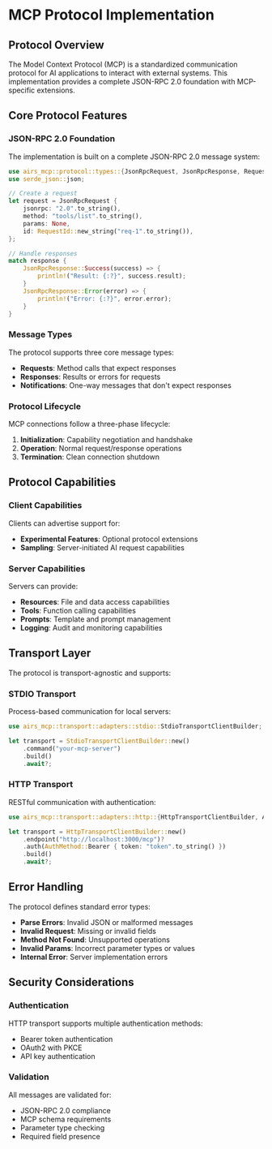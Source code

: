 # MCP Protocol Implementation

## Protocol Overview

The Model Context Protocol (MCP) is a standardized communication protocol for AI applications to interact with external systems. This implementation provides a complete JSON-RPC 2.0 foundation with MCP-specific extensions.

## Core Protocol Features

### JSON-RPC 2.0 Foundation

The implementation is built on a complete JSON-RPC 2.0 message system:

```rust
use airs_mcp::protocol::types::{JsonRpcRequest, JsonRpcResponse, RequestId};
use serde_json::json;

// Create a request
let request = JsonRpcRequest {
    jsonrpc: "2.0".to_string(),
    method: "tools/list".to_string(),
    params: None,
    id: RequestId::new_string("req-1".to_string()),
};

// Handle responses
match response {
    JsonRpcResponse::Success(success) => {
        println!("Result: {:?}", success.result);
    }
    JsonRpcResponse::Error(error) => {
        println!("Error: {:?}", error.error);
    }
}
```

### Message Types

The protocol supports three core message types:

- **Requests**: Method calls that expect responses
- **Responses**: Results or errors for requests  
- **Notifications**: One-way messages that don't expect responses

### Protocol Lifecycle

MCP connections follow a three-phase lifecycle:

1. **Initialization**: Capability negotiation and handshake
2. **Operation**: Normal request/response operations
3. **Termination**: Clean connection shutdown

## Protocol Capabilities

### Client Capabilities

Clients can advertise support for:

- **Experimental Features**: Optional protocol extensions
- **Sampling**: Server-initiated AI request capabilities

### Server Capabilities

Servers can provide:

- **Resources**: File and data access capabilities
- **Tools**: Function calling capabilities  
- **Prompts**: Template and prompt management
- **Logging**: Audit and monitoring capabilities

## Transport Layer

The protocol is transport-agnostic and supports:

### STDIO Transport

Process-based communication for local servers:

```rust
use airs_mcp::transport::adapters::stdio::StdioTransportClientBuilder;

let transport = StdioTransportClientBuilder::new()
    .command("your-mcp-server")
    .build()
    .await?;
```

### HTTP Transport

RESTful communication with authentication:

```rust
use airs_mcp::transport::adapters::http::{HttpTransportClientBuilder, AuthMethod};

let transport = HttpTransportClientBuilder::new()
    .endpoint("http://localhost:3000/mcp")?
    .auth(AuthMethod::Bearer { token: "token".to_string() })
    .build()
    .await?;
```

## Error Handling

The protocol defines standard error types:

- **Parse Errors**: Invalid JSON or malformed messages
- **Invalid Request**: Missing or invalid fields
- **Method Not Found**: Unsupported operations
- **Invalid Params**: Incorrect parameter types or values
- **Internal Error**: Server implementation errors

## Security Considerations

### Authentication

HTTP transport supports multiple authentication methods:

- Bearer token authentication
- OAuth2 with PKCE
- API key authentication

### Validation

All messages are validated for:

- JSON-RPC 2.0 compliance
- MCP schema requirements
- Parameter type checking
- Required field presence
